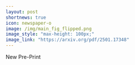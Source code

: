 ```yaml
---
layout: post
shortnews: true
icon: newspaper-o
image: /img/main_fig_flipped.png
image_style: "max-height: 100px;"
image_link: "https://arxiv.org/pdf/2501.17348"
---
```


New Pre-Print
